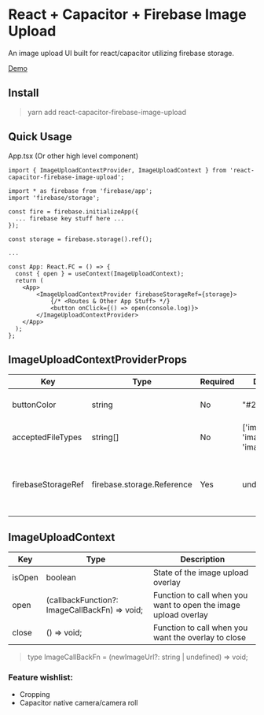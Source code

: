 # React + Capacitor + Firebase Image Upload

An image upload UI built for react/capacitor utilizing firebase storage.

[Demo](https://react-capacitor-firebase-image-upload-example.netlify.app/)

## Install

> yarn add react-capacitor-firebase-image-upload

## Quick Usage

App.tsx (Or other high level component)

```
import { ImageUploadContextProvider, ImageUploadContext } from 'react-capacitor-firebase-image-upload';

import * as firebase from 'firebase/app';
import 'firebase/storage';

const fire = firebase.initializeApp({
  ... firebase key stuff here ...
});

const storage = firebase.storage().ref();

...

const App: React.FC = () => {
  const { open } = useContext(ImageUploadContext);
  return (
    <App>
        <ImageUploadContextProvider firebaseStorageRef={storage}>
            {/* <Routes & Other App Stuff> */}
            <button onClick={() => open(console.log)}>
        </ImageUploadContextProvider>
    </App>
  );
};
```

## ImageUploadContextProviderProps

| Key                | Type                       | Required | Default                                  | Description                                   |
| ------------------ | -------------------------- | -------- | ---------------------------------------- | --------------------------------------------- |
| buttonColor        | string                     | No       | "#222"                                   | Color of the primary buttons                  |
| acceptedFileTypes  | string[]                   | No       | ['image/png', 'image/jpeg', 'image/bmp'] | String array of accepted file types           |
| firebaseStorageRef | firebase.storage.Reference | Yes      | undefined                                | The reference object to your firebase storage |

## ImageUploadContext

| Key    | Type                                          | Description                                                     |
| ------ | --------------------------------------------- | --------------------------------------------------------------- |
| isOpen | boolean                                       | State of the image upload overlay                               |
| open   | (callbackFunction?: ImageCallBackFn) => void; | Function to call when you want to open the image upload overlay |
| close  | () => void;                                   | Function to call when you want the overlay to close             |

> type ImageCallBackFn = (newImageUrl?: string | undefined) => void;

### Feature wishlist:

- Cropping
- Capacitor native camera/camera roll
